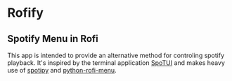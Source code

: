 # Rofify
## Spotify Menu in Rofi
This app is intended to provide an alternative method for controling spotify playback. 
It's inspired by the terminal application [SpoTUI](https://github.com/ceuk/SpoTUI) and makes heavy use of 
[spotipy](https://github.com/plamere/spotipy) and [python-rofi-menu](https://github.com/miphreal/python-rofi-menu).
